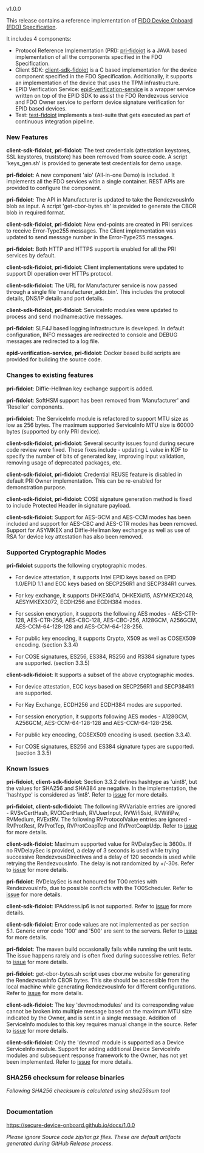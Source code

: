 v1.0.0

This release contains a reference implementation of [FIDO Device Onboard (FDO) Specification](https://fidoalliance.org/specs/FDO/fido-device-onboard-v1.0-ps-20210323/).

It includes 4 components:
  * Protocol Reference Implementation (PRI): [pri-fidoiot](https://github.com/secure-device-onboard/pri-fidoiot) is a JAVA based implementation of all the components specified in the FDO Specification.
  * Client SDK: [client-sdk-fidoiot](https://github.com/secure-device-onboard/client-sdk-fidoiot) is a C based implementation for the device component specified in the FDO Specification. Additionally, it supports an implementation of the device that uses the TPM infrastructure.
  * EPID Verification Service: [epid-verification-service](https://github.com/secure-device-onboard/epid-verification-service) is a wrapper service written on top of the EPID SDK to assist the FDO Rendezvous service and FDO Owner service to perform device signature verification for EPID based devices.
  * Test: [test-fidoiot](https://github.com/secure-device-onboard/test-fidoiot) implements a test-suite that gets executed as part of continuous integration pipeline.

### New Features

**client-sdk-fidoiot**, **pri-fidoiot**: The test credentials (attestation keystores, SSL keystores,
truststore) has been removed from source code. A script 'keys_gen.sh' is provided to generate test
credentials for demo usage.

**pri-fidoiot**: A new component 'aio' (All-in-one Demo) is included. It implements all the FDO
services witin a single container. REST APIs are provided to configure the component.

**pri-fidoiot**: The API in Manufacturer is updated to take the RendezvousInfo blob as input. A
script 'get-cbor-bytes.sh' is provided to generate the CBOR blob in required format.

**client-sdk-fidoiot**, **pri-fidoiot**: New end-points are created in PRI services to receive
Error-Type255 messages. The Client implementation was updated to send message number in the
Error-Type255 messages.

**pri-fidoiot**: Both HTTP and HTTPS support is enabled for all the PRI services by default.

**client-sdk-fidoiot**, **pri-fidoiot**: Client implementations were updated to support DI operation
over HTTPs protocol.

**client-sdk-fidoiot**: The URL for Manufacturer service is now passed through a single file
'manufacturer_addr.bin'. This includes the protocol details, DNS/IP details and port details.

**client-sdk-fidoiot**, **pri-fidoiot**: ServiceInfo modules were updated to process and send
modname:active messages.

**pri-fidoiot**: SLF4J based logging infrastructure is developed. In default configuration, INFO
messages are redirected to console and DEBUG messages are redirected to a log file.

**epid-verification-service**, **pri-fidoiot**: Docker based build scripts are provided for building the source code.

### Changes to existing features

**pri-fidoiot**: Diffie-Hellman key exchange support is added.

**pri-fidoiot**: SoftHSM support has been removed from 'Manufacturer' and 'Reseller' components.

**pri-fidoiot**: The ServiceInfo module is refactored to support MTU size as low as 256 bytes. The
maximum supported ServiceInfo MTU size is 60000 bytes (supported by only PRI device).

**client-sdk-fidoiot**, **pri-fidoiot**: Several security issues found during secure code review
were fixed. These fixes include - updating L value in KDF to specify the number of bits of generated
key, improving input validation, removing usage of deprecated packages, etc.

**client-sdk-fidoiot**, **pri-fidoiot**: Credential REUSE feature is disabled in default PRI Owner
implementation. This can be re-enabled for demonstration purpose.

**client-sdk-fidoiot**, **pri-fidoiot**: COSE signature generation method is fixed to include
Protected Header in signature payload.

**client-sdk-fidoiot**: Support for AES-GCM and AES-CCM modes has been included and support for
AES-CBC and AES-CTR modes has been removed. Support for ASYMKEX and Diffie-Hellman key exchange as
well as use of RSA for device key attestation has also been removed.

### Supported Cryptographic Modes

**pri-fidoiot** supports the following cryptographic modes.

* For device attestation, it supports Intel EPID keys based on EPID 1.0/EPID 1.1 and ECC keys
based on SECP256R1 and SECP384R1 curves.

* For key exchange, it supports DHKEXid14, DHKEXid15, ASYMKEX2048, AESYMKEX3072, ECDH256 and ECDH384
  modes.

* For session encryption, it supports the following AES modes - AES-CTR-128, AES-CTR-256,
  AES-CBC-128, AES-CBC-256, A128GCM, A256GCM, AES-CCM-64-128-128 and AES-CCM-64-128-256.

* For public key encoding, it supports Crypto, X509 as well as COSEX509 encoding. (section 3.3.4)

* For COSE signatures, ES256, ES384, RS256 and RS384 signature types are supported. (section 3.3.5)

**client-sdk-fidoiot**: It supports a subset of the above cryptographic modes.

* For device attestation, ECC keys based on SECP256R1 and SECP384R1 are supported.

* For Key Exchange, ECDH256 and ECDH384 modes are supported.

* For session encryption, it supports following AES modes - A128GCM, A256GCM, AES-CCM-64-128-128 and
AES-CCM-64-128-256.

* For public key encoding, COSEX509 encoding is used. (section 3.3.4).

* For COSE signatures, ES256 and ES384 signature types are supported. (section 3.3.5)

### Known Issues

**pri-fidoiot**, **client-sdk-fidoiot**: Section 3.3.2 defines hashtype as 'uint8', but the values
for SHA256 and SHA384 are negative. In the implementation, the 'hashtype' is considered as 'int8'.
 Refer to [issue](https://github.com/secure-device-onboard/client-sdk-fidoiot/issues/150) for
 more details.

**pri-fidoiot**, **client-sdk-fidoiot**: The following RVVariable entries are ignored -
RVSvCertHash, RVClCertHash, RVUserInput, RVWifiSsid, RVWifiPw, RVMedium, RVExtRV. The following
RVProtocolValue entries are ignored - RVProtRest, RVProtTcp, RVProtCoapTcp and RVProtCoapUdp. Refer
to [issue](https://github.com/secure-device-onboard/client-sdk-fidoiot/issues/151) for more
details.

**client-sdk-fidoiot**: Maximum supported value for RVDelaySec is 3600s. If no RVDelaySec is
provided, a delay of 3 seconds is used while trying successive RendezvousDirectives and a delay of
120 seconds is used while retrying the RendezvousInfo. The delay is not randomized by +/-30s. Refer
to [issue](https://github.com/secure-device-onboard/client-sdk-fidoiot/issues/152) for more
details.

**pri-fidoiot**: RVDelaySec is not honoured for TO0 retries with RendezvousInfo, due to possible
conflicts with the TO0Scheduler. Refer to
[issue](https://github.com/secure-device-onboard/pri-fidoiot/issues/346) for more details.

**client-sdk-fidoiot**: IPAddress.ip6 is not supported. Refer to
[issue](https://github.com/secure-device-onboard/client-sdk-fidoiot/issues/156) for more details.

**client-sdk-fidoiot**: Error code values are not implemented as per section 5.1. Generic error code '100'
and '500' are sent to the servers. Refer to
[issue](https://github.com/secure-device-onboard/client-sdk-fidoiot/issues/153) for more details.

**pri-fidoiot**: The maven build occasionally fails while running the unit tests. The issue happens
rarely and is often fixed during successive retries. Refer to
[issue](https://github.com/secure-device-onboard/pri-fidoiot/issues/347) for more details.

**pri-fidoiot**: get-cbor-bytes.sh script uses cbor.me website for generating the RendezvousInfo
CBOR bytes. This site should be accessible from the local machine while generating RendezvousInfo
for different configurations. Refer to
[issue](https://github.com/secure-device-onboard/pri-fidoiot/issues/348) for more details.

**client-sdk-fidoiot**: The key 'devmod:modules' and its corresponding value cannot be broken into
multiple message based on the maximum MTU size indicated by the Owner, and is sent in a single
message. Addition of ServiceInfo modules to this key requires manual change in the source. Refer to
[issue](https://github.com/secure-device-onboard/client-sdk-fidoiot/issues/154) for more details.

**client-sdk-fidoiot**: Only the 'devmod' module is supported as a Device ServiceInfo module.
Support for adding additional Device ServiceInfo modules and subsequent response framework to the
Owner, has not yet been implemented. Refer to
[issue](https://github.com/secure-device-onboard/client-sdk-fidoiot/issues/155) for more details.

### SHA256 checksum for release binaries

*Following SHA256 checksum is calculated using sha256sum tool*
```
```

### Documentation

https://secure-device-onboard.github.io/docs/1.0.0

*Please ignore Source code zip/tar.gz files. These are default artifacts generated during GitHub Release process.*

